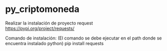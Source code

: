 # py_criptomoneda

Realizar la instalación de proyecto request 
https://pypi.org/project/requests/

Comando de instalación: (El comando se debe ejecutar en el path donde se encuentra instalado python)
pip install requests
